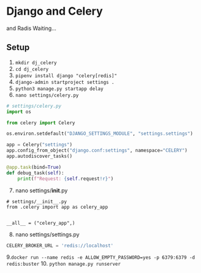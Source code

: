 # Django and Celery
and Radis Waiting...

## Setup
1. `mkdir dj_celery`
2. `cd dj_celery`
3. `pipenv install django "celery[redis]"`
4. `django-admin startproject settings .`
5. `python3 manage.py startapp delay`
6. `nano settings/celery.py`
```py
# settings/celery.py
import os

from celery import Celery

os.environ.setdefault("DJANGO_SETTINGS_MODULE", "settings.settings")

app = Celery("settings")
app.config_from_object("django.conf:settings", namespace="CELERY")
app.autodiscover_tasks()

@app.task(bind=True)
def debug_task(self):
    print(f"Request: {self.request!r}")
```
7. nano settings/__init__.py
```
# settings/__init__.py
from .celery import app as celery_app


__all__ = ("celery_app",)
```
8. nano settings/settings.py
```py
CELERY_BROKER_URL = 'redis://localhost'
```
9.`docker run --name redis -e ALLOW_EMPTY_PASSWORD=yes -p 6379:6379 -d redis:buster`
10. `python manage.py runserver`
